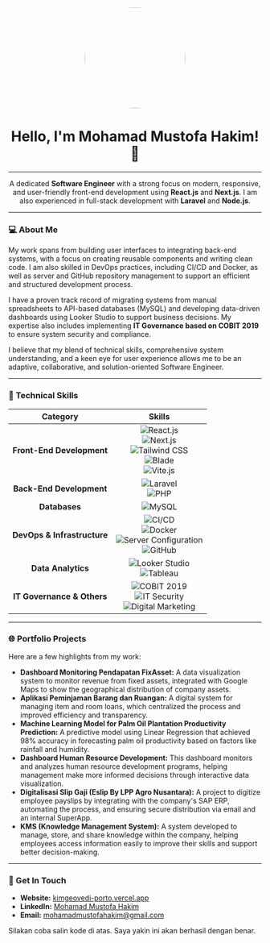 <div id="header" align="center">
  <img src="https://media.licdn.com/dms/image/D5603AQHZ3B2zR0c7gA/profile-displayphoto-shrink_800_800/0/1691494953796?e=1725494400&v=beta&t=o1tq0T7pLhQ9zK8qU3j-6X3fW3Q0w3X3jQ0w2bH3qY0" width="200" style="border-radius: 50%;">
  <h1>Hello, I'm Mohamad Mustofa Hakim! 👋</h1>
</div>

---

<div align="center">
  <p>A dedicated <strong>Software Engineer</strong> with a strong focus on modern, responsive, and user-friendly front-end development using <strong>React.js</strong> and <strong>Next.js</strong>. I am also experienced in full-stack development with <strong>Laravel</strong> and <strong>Node.js</strong>.</p>
</div>

---

### 💻 About Me

My work spans from building user interfaces to integrating back-end systems, with a focus on creating reusable components and writing clean code. I am also skilled in DevOps practices, including CI/CD and Docker, as well as server and GitHub repository management to support an efficient and structured development process.

I have a proven track record of migrating systems from manual spreadsheets to API-based databases (MySQL) and developing data-driven dashboards using Looker Studio to support business decisions. My expertise also includes implementing **IT Governance based on COBIT 2019** to ensure system security and compliance.

I believe that my blend of technical skills, comprehensive system understanding, and a keen eye for user experience allows me to be an adaptive, collaborative, and solution-oriented Software Engineer.

---

### 🚀 Technical Skills

| Category | Skills |
|:---:|:---:|
| **Front-End Development** | ![React.js](https://img.shields.io/badge/React-61DAFB?style=for-the-badge&logo=react&logoColor=black)<br>![Next.js](https://img.shields.io/badge/Next.js-000000?style=for-the-badge&logo=nextdotjs&logoColor=white)<br>![Tailwind CSS](https://img.shields.io/badge/Tailwind_CSS-38B2AC?style=for-the-badge&logo=tailwind-css&logoColor=white)<br>![Blade](https://img.shields.io/badge/Laravel-FF2D20?style=for-the-badge&logo=laravel&logoColor=white)<br>![Vite.js](https://img.shields.io/badge/Vite-646CFF?style=for-the-badge&logo=vite&logoColor=white) |
| **Back-End Development** | ![Laravel](https://img.shields.io/badge/Laravel-FF2D20?style=for-the-badge&logo=laravel&logoColor=white)<br>![PHP](https://img.shields.io/badge/PHP-777BB4?style=for-the-badge&logo=php&logoColor=white) |
| **Databases** | ![MySQL](https://img.shields.io/badge/MySQL-4479A1?style=for-the-badge&logo=mysql&logoColor=white) |
| **DevOps & Infrastructure** | ![CI/CD](https://img.shields.io/badge/CI/CD-black?style=for-the-badge)<br>![Docker](https://img.shields.io/badge/Docker-2496ED?style=for-the-badge&logo=docker&logoColor=white)<br>![Server Configuration](https://img.shields.io/badge/Server%20Configuration-orange?style=for-the-badge)<br>![GitHub](https://img.shields.io/badge/GitHub-181717?style=for-the-badge&logo=github&logoColor=white) |
| **Data Analytics** | ![Looker Studio](https://img.shields.io/badge/Looker%20Studio-blue?style=for-the-badge)<br>![Tableau](https://img.shields.io/badge/Tableau-E97627?style=for-the-badge&logo=Tableau&logoColor=white) |
| **IT Governance & Others** | ![COBIT 2019](https://img.shields.io/badge/COBIT%202019-2A2A72?style=for-the-badge)<br>![IT Security](https://img.shields.io/badge/IT%20Security-purple?style=for-the-badge)<br>![Digital Marketing](https://img.shields.io/badge/Digital%20Marketing-red?style=for-the-badge) |

---

### 🌐 Portfolio Projects

Here are a few highlights from my work:

-   **Dashboard Monitoring Pendapatan FixAsset:** A data visualization system to monitor revenue from fixed assets, integrated with Google Maps to show the geographical distribution of company assets.
-   **Aplikasi Peminjaman Barang dan Ruangan:** A digital system for managing item and room loans, which centralized the process and improved efficiency and transparency.
-   **Machine Learning Model for Palm Oil Plantation Productivity Prediction:** A predictive model using Linear Regression that achieved 98% accuracy in forecasting palm oil productivity based on factors like rainfall and humidity.
-   **Dashboard Human Resource Development:** This dashboard monitors and analyzes human resource development programs, helping management make more informed decisions through interactive data visualization.
-   **Digitalisasi Slip Gaji (Eslip By LPP Agro Nusantara):** A project to digitize employee payslips by integrating with the company's SAP ERP, automating the process, and ensuring secure distribution via email and an internal SuperApp.
-   **KMS (Knowledge Management System):** A system developed to manage, store, and share knowledge within the company, helping employees access information easily to improve their skills and support better decision-making.

---

### 🔗 Get In Touch

-   **Website:** [kimgeovedi-porto.vercel.app](https://kimgeovedi-porto.vercel.app)
-   **LinkedIn:** [Mohamad Mustofa Hakim](https://www.linkedin.com/in/mohamad-mustofa-hakim/)
-   **Email:** mohamadmustofahakim@gmail.com

Silakan coba salin kode di atas. Saya yakin ini akan berhasil dengan benar.
